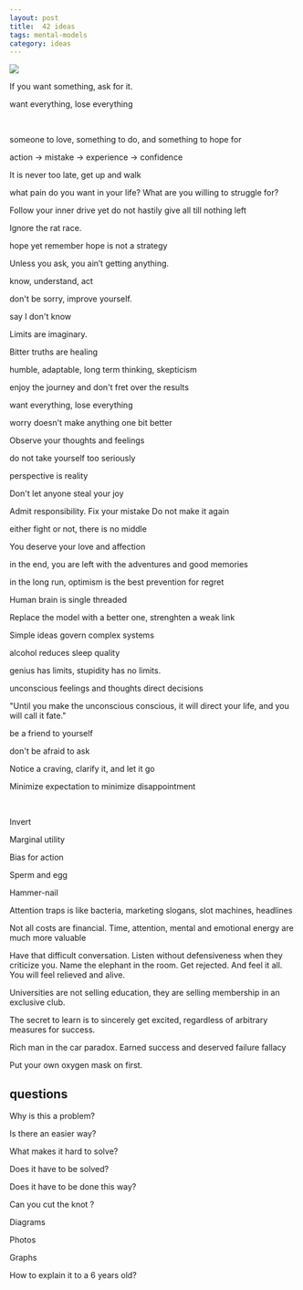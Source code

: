 ```yaml
---
layout: post
title:  42 ideas  
tags: mental-models
category: ideas 
---
```


![](https://scx2.b-cdn.net/gfx/news/hires/2018/universe.jpg)


If you want something, ask for it.

want everything, lose everything 

<br>

someone to love, something to do, and something to hope for

action -> mistake -> experience -> confidence

It is never too late, get up and walk 

what pain do you want in your life? What are you willing to struggle for?

Follow your inner drive yet  do not hastily give all till nothing left 

Ignore the rat race. 

hope yet remember hope is not a strategy

Unless you ask, you ain’t getting anything.

know, understand, act

don't be sorry, improve yourself.

say I don't know

Limits are imaginary.

Bitter truths are healing 

humble, adaptable, long term thinking, skepticism 

enjoy the journey and don't fret over the results 

want everything, lose everything 

worry doesn't make anything one bit better 

Observe your thoughts and feelings

do not take yourself too seriously

perspective is reality 

Don't let anyone steal your joy

Admit responsibility. Fix your mistake Do not make it again

either fight or not, there is no middle

You deserve your love and affection

in the end, you are left with the adventures and good memories 

in the long run, optimism is the best prevention for regret

Human brain is single threaded

Replace the model with a better one, strenghten a weak link

Simple ideas govern complex systems

alcohol reduces sleep quality 

genius has limits, stupidity has no limits. 

unconscious feelings and thoughts direct decisions 

"Until you make the unconscious conscious, it will direct your life, and you will call it fate."

be a friend to yourself

don't be afraid to ask 

Notice a craving, clarify it, and let it go 

Minimize expectation to minimize disappointment 

<br>

Invert

Marginal utility

Bias for action

Sperm and egg

Hammer-nail

Attention traps is like bacteria, marketing slogans, slot machines, headlines

Not all costs are financial. Time, attention, mental and emotional energy are much more valuable

Have that difficult conversation. Listen without defensiveness when they criticize you. Name the elephant in the room. Get rejected. And feel it all. You will feel relieved and alive. 

Universities are not selling education, they are selling membership in an exclusive club.

​The secret to learn is to sincerely get excited, regardless of arbitrary measures for success.

Rich man in the car paradox. Earned success and deserved failure fallacy

Put your own oxygen mask on first.

## questions

Why is this a problem?

Is there an easier way?

What makes it hard to solve? 

Does it have to be solved?

Does it have to be done this way?

Can you cut the knot ?

Diagrams

Photos

Graphs 

How to explain it to a 6 years old? 
